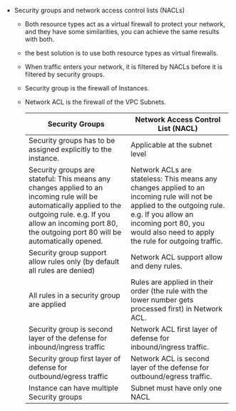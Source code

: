 
- Security groups and network access control lists (NACLs)
  - Both resource types act as a virtual firewall to protect your network, and they have some similarities, you can achieve the same results with both.
  - the best solution is to use both resource types as virtual firewalls.
  - When traffic enters your network, it is filtered by NACLs before it is filtered by security groups.
  - Security group is the firewall of Instances.
  - Network ACL is the firewall of the VPC Subnets.
    
    Security Groups  | Network Access Control List (NACL)
    ------------      | -------------
    Security groups has to be assigned explicitly to the instance.  | Applicable at the subnet level
    Security groups are stateful: This means any changes applied to an incoming rule will be automatically applied to the outgoing rule. e.g. If you allow an     incoming port 80, the outgoing port 80 will be automatically opened. | Network ACLs are stateless: This means any changes applied to an incoming rule will not be applied to the outgoing rule. e.g. If you allow an incoming port 80, you would also need to apply the rule for outgoing traffic.
    Security group support allow rules only (by default all rules are denied) | Network ACL support allow and deny rules.
    All rules in a security group are applied | Rules are applied in their order (the rule with the lower number gets processed first) in Network ACL.
    Security group is second layer of the defense for inbound/ingress traffic |  Network ACL first layer of defense for inbound/ingress traffic.
    Security group first layer of defense for outbound/egress traffic |  Network ACL is second layer of the defense for outbound/egress traffic.
    Instance can have multiple Security groups | Subnet must have only one NACL
   
